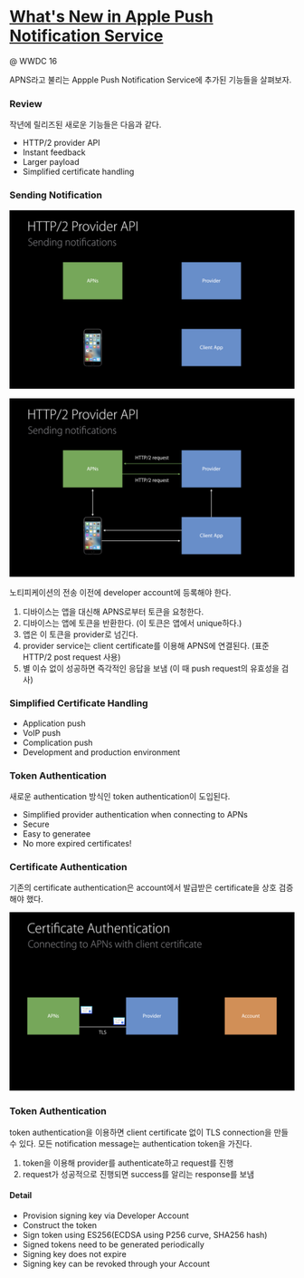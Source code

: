 # [What's New in Apple Push Notification Service](https://developer.apple.com/videos/play/wwdc2016/724/)

@ WWDC 16



APNS라고 불리는 Appple Push Notification Service에 추가된 기능들을 살펴보자.



### Review

작년에 릴리즈된 새로운 기능들은 다음과 같다.

* HTTP/2 provider API
* Instant feedback
* Larger payload
* Simplified certificate handling



### Sending Notification

![image](image/724_1.png)

![image](image/724_2.png)

노티피케이션의 전송 이전에 developer account에 등록해야 한다. 

1. 디바이스는 앱을 대신해 APNS로부터 토큰을 요청한다. 
2. 디바이스는 앱에 토큰을 반환한다. (이 토큰은 앱에서 unique하다.)
3. 앱은 이 토큰을 provider로 넘긴다. 
4. provider service는 client certificate를 이용해 APNS에 연결된다. (표준 HTTP/2 post request 사용)
5. 별 이슈 없이 성공하면 즉각적인 응답을 보냄 (이 때 push request의 유효성을 검사)



### Simplified Certificate Handling

* Application push
* VoIP push
* Complication push
* Development and production environment



### Token Authentication

새로운 authentication 방식인 token authentication이 도입된다.

* Simplified provider authentication when connecting to APNs
* Secure
* Easy to generatee
* No more expired certificates!



### Certificate Authentication

기존의 certificate authentication은 account에서 발급받은 certificate을 상호 검증해야 했다.

![image](image/724_3.png)



### Token Authentication

token authentication을 이용하면 client certificate 없이 TLS connection을 만들 수 있다. 모든 notification message는 authentication token을 가진다. 

1. token을 이용해 provider를 authenticate하고 request를 진행
2. request가 성공적으로 진행되면 success를 알리는 response를 보냄



#### Detail

* Provision signing key via Developer Account
* Construct the token
* Sign token using ES256(ECDSA using P256 curve, SHA256 hash)
* Signed tokens need to be generated periodically
* Signing key does not expire
* Signing key can be revoked through your Account